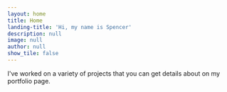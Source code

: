 ```yaml
---
layout: home
title: Home
landing-title: 'Hi, my name is Spencer'
description: null
image: null
author: null
show_tile: false
---
```


I've worked on a variety of projects that you can get details about on my portfolio page.